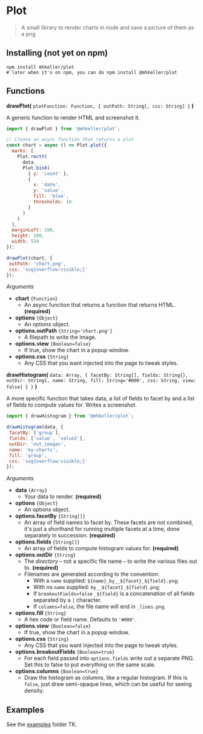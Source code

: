 Plot
===

> A small library to render charts in node and save a picture of them as a png

## Installing (not yet on npm)

```
npm install mhkeller/plot
# later when it's on npm, you can do npm install @mhkeller/plot
```

## Functions

**drawPlot(** `plotFunction: Function, { outPath: String[, css: String] }` **)**

A generic function to render HTML and screenshot it. 

```js
import { drawPlot } from '@mhkeller/plot`;

// Create an async function that returns a plot
const chart = async () => Plot.plot({
  marks: [
    Plot.rectY(
      data, 
      Plot.binX(
        { y: 'count' }, 
        {
          x: 'date', 
          y: 'value', 
          fill: 'blue', 
          thresholds: 10
        }
      )
    )
  ], 
  marginLeft: 100, 
  height: 200,
  width: 554
});

drawPlot(chart, { 
 outPath: 'chart.png',
 css: 'svg{overflow:visible;}' 
});
```

*Arguments*

* **chart** `{Function}`
  * An async function that returns a function that returns HTML. **(required)**
* **options** `{Object}`
  * An options object.
* **options.outPath** `{String='chart.png'}`
  * A filepath to write the image.
* **options.view** `{Boolean=false}`
  * If true, show the chart in a popup window.
* **options.css** `{String}`
  * Any CSS that you want injected into the page to tweak styles.

**drawHistogram(** `data: Array, { facetBy: String[], fields: String{}, outDir: String[, name: String, fill: String='#000', css: String, view: false] } }` **)**

A more specific function that takes data, a list of fields to facet by and a list of fields to compute values for. Writes a screenshot.

```js
import { drawHistogram } from '@mhkeller/plot`;

drawHistogram(data, { 
 facetBy: ['group'], 
 fields: ['value', 'value2'], 
 outDir: 'out_images', 
 name: 'my-charts', 
 fill: 'group', 
 css: 'svg{overflow:visible;}' 
});
```

*Arguments*

* **data** `{Array}`
  * Your data to render. **(required)**
* **options** `{Object}`
  * An options object.
* **options.facetBy** `{String[]}`
  * An array of field names to facet by. These facets are not combined, it's just a shorthand for running multiple facets at a time, done separately in succession. **(required)**
* **options.fields** `{String[]}`
  * An array of fields to compute histogram values for. **(required)**
* **options.outDir** `{String}`
  * The *directory* – not a specific file name – to write the various files out to. **(required)**
  * Filenames are generated according to the convention: 
    * With a `name` supplied: `${name}_by__${facet}_${field}.png`;
    * With no `name` supplied: `by__${facet}_${field}.png`;
    * If `breakoutFields=false` `_${field}` is a concatenation of all fields separated by a `|` character.
    * If `columns=false`, the file name will end in `_lines.png`.
* **options.fill** `{String}`
  * A hex code or field name. Defaults to `'#000'`.
* **options.view** `{Boolean=false}`
  * If true, show the chart in a popup window.
* **options.css** `{String}`
  * Any CSS that you want injected into the page to tweak styles.
* **options.breakoutFields** `{Boolean=true}`
  * For each field passed into `options.fields` write out a separate PNG. Set this to false to put everything on the same scale.
* **options.columns** `{Boolean=true}`
  * Draw the histogram as columns, like a regular histogram. If this is `false`, just draw semi-opaque lines, which can be useful for seeing density.
  
## Examples

See the [examples](./examples/) folder TK.
